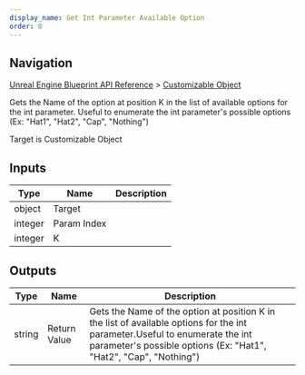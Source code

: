 ```yaml
---
display_name: Get Int Parameter Available Option
order: 8
---
```

## Navigation

[Unreal Engine Blueprint API Reference](https://dev.epicgames.com/documentation/en-us/unreal-engine/BlueprintAPI) > [Customizable Object](https://dev.epicgames.com/documentation/en-us/unreal-engine/BlueprintAPI/CustomizableObject)

Gets the Name of the option at position K in the list of available options for the int parameter.
Useful to enumerate the int parameter's possible options (Ex: "Hat1", "Hat2", "Cap", "Nothing")

Target is Customizable Object

## Inputs

| Type | Name | Description |
| --- | --- | --- |
| object | Target |  |
| integer | Param Index |  |
| integer | K |  |

## Outputs

| Type | Name | Description |
| --- | --- | --- |
| string | Return Value | Gets the Name of the option at position K in the list of available options for the int parameter.Useful to enumerate the int parameter's possible options (Ex: "Hat1", "Hat2", "Cap", "Nothing") |
